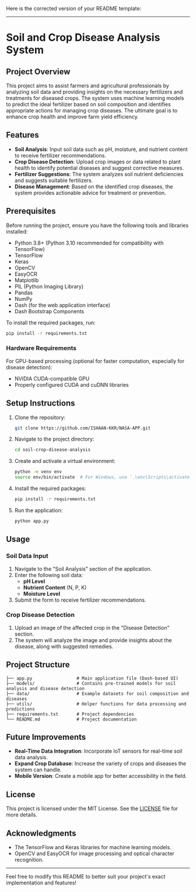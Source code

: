 Here is the corrected version of your README template:

---

# Soil and Crop Disease Analysis System

## Project Overview

This project aims to assist farmers and agricultural professionals by analyzing soil data and providing insights on the necessary fertilizers and treatments for diseased crops. The system uses machine learning models to predict the ideal fertilizer based on soil composition and identifies appropriate actions for managing crop diseases. The ultimate goal is to enhance crop health and improve farm yield efficiency.

## Features

- **Soil Analysis**: Input soil data such as pH, moisture, and nutrient content to receive fertilizer recommendations.
- **Crop Disease Detection**: Upload crop images or data related to plant health to identify potential diseases and suggest corrective measures.
- **Fertilizer Suggestions**: The system analyzes soil nutrient deficiencies and suggests suitable fertilizers.
- **Disease Management**: Based on the identified crop diseases, the system provides actionable advice for treatment or prevention.

## Prerequisites

Before running the project, ensure you have the following tools and libraries installed:

- Python 3.8+ (Python 3.10 recommended for compatibility with TensorFlow)
- TensorFlow
- Keras
- OpenCV
- EasyOCR
- Matplotlib
- PIL (Python Imaging Library)
- Pandas
- NumPy
- Dash (for the web application interface)
- Dash Bootstrap Components

To install the required packages, run:

```bash
pip install -r requirements.txt
```

### Hardware Requirements

For GPU-based processing (optional for faster computation, especially for disease detection):
- NVIDIA CUDA-compatible GPU
- Properly configured CUDA and cuDNN libraries

## Setup Instructions

1. Clone the repository:

   ```bash
   git clone https://github.com/ISHAAN-KKR/NASA-APP.git
   ```

2. Navigate to the project directory:

   ```bash
   cd soil-crop-disease-analysis
   ```

3. Create and activate a virtual environment:

   ```bash
   python -m venv env
   source env/bin/activate  # For Windows, use `.\env\Scripts\activate`
   ```

4. Install the required packages:

   ```bash
   pip install -r requirements.txt
   ```

5. Run the application:

   ```bash
   python app.py
   ```

## Usage

### Soil Data Input

1. Navigate to the "Soil Analysis" section of the application.
2. Enter the following soil data:
   - **pH Level**
   - **Nutrient Content** (N, P, K)
   - **Moisture Level**
3. Submit the form to receive fertilizer recommendations.

### Crop Disease Detection

1. Upload an image of the affected crop in the "Disease Detection" section.
2. The system will analyze the image and provide insights about the disease, along with suggested remedies.

## Project Structure

```
├── app.py                 # Main application file (Dash-based UI)
├── models/                # Contains pre-trained models for soil analysis and disease detection
├── data/                  # Example datasets for soil composition and diseases
├── utils/                 # Helper functions for data processing and predictions
├── requirements.txt       # Project dependencies
└── README.md              # Project documentation
```

## Future Improvements

- **Real-Time Data Integration**: Incorporate IoT sensors for real-time soil data analysis.
- **Expand Crop Database**: Increase the variety of crops and diseases the system can handle.
- **Mobile Version**: Create a mobile app for better accessibility in the field.

## License

This project is licensed under the MIT License. See the [LICENSE](LICENSE) file for more details.

## Acknowledgments

- The TensorFlow and Keras libraries for machine learning models.
- OpenCV and EasyOCR for image processing and optical character recognition.

---

Feel free to modify this README to better suit your project's exact implementation and features!
